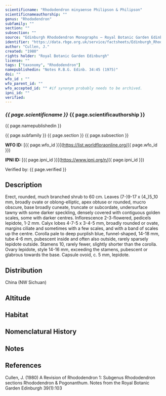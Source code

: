```yaml
---
scientificname: "Rhododendron minyaense Philipson & Philipson"
scientificnameauthorship: ""
genus: "Rhododendron"
subfamily: ""
section: ""
subsection: ""
source: "Edinburgh Rhododendron Monographs – Royal Botanic Garden Edinburgh"
identifier: "https://data.rbge.org.uk/service/factsheets/Edinburgh_Rhododendron_Monographs.xhtml"
author: "Cullen, J."
created: "1980"
rights holder: "Royal Botanic Garden Edinburgh"
license: ""
tags: ["taxonomy", "Rhododendron"]
namepublishedin: "Notes R.B.G. Edinb. 34:45 (1975)"
doi: ""
wfo_id : ""
wfo_parent_id: ""
wfo_accepted_id: "" #if synonym probably needs to be archived.                      
ipni_id: ""
verified:
---
```

### _{{ page.scientificname }}_ {{ page.scientificauthorship }}
 {{ page.namepublishedin }}

{{ page.subfamily }} {{ page.section }} {{ page.subsection }}

**WFO ID:** [{{ page.wfo_id }}](https://list.worldfloraonline.org/{{ page.wfo_id }})

**IPNI ID:** [{{ page.ipni_id }}](https://www.ipni.org/n/{{ page.ipni_id }})

Verified by: {{ page.verified }}



## Description
Erect, rounded, much branched shrub to 60 cm. Leaves (7-)9-17 x (4_)5_10 mm, broadly ovate or oblong-elliptic, apex obtuse or rounded, mucro obscure, base broadly cuneate, truncate or subcordate, undersurface tawny with some darker speckling, densely covered with contiguous golden scales, some with darker centres. Inflorescence 2-3-flowered, pedicels lepidote, 1-2 mm. Calyx lobes 4-7-5 x 3-4-5 mm, broadly rounded or ovate, margins ciliate and sometimes with a few scales, and with a band of scales up the centre. Corolla pale to deep purplish blue, funnel-shaped, 14-18 mm, tube 4-6 mm, pubescent inside and often also outside, rarely sparsely lepidote outside. Stamens 10, rarely fewer, slightly shorter than the corolla. Ovary lepidote, style 14-16 mm, exceeding the stamens, pubescent or glabrous towards the base. Capsule ovoid, c. 5 mm, lepidote.

## Distribution
China (NW Sichuan)

## Altitude


## Habitat


## Nomenclatural History

                       
## Notes


## References

Cullen, J. (1980) A Revision of Rhododendron 1: Subgenus Rhododendron sections Rhododendron & Pogonanthum. Notes from the Royal Botanic Garden Edinburgh 39(1):103

